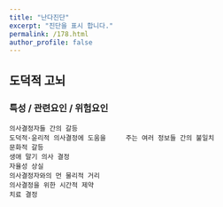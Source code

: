 ```yaml
---
title: "난다진단"
excerpt: "진단을 표시 합니다."
permalink: /178.html
author_profile: false
---
```

## 도덕적 고뇌



### 특성 / 관련요인 / 위험요인

>   

    의사결정자들 간의 갈등
    도덕적·윤리적 의사결정에 도움을     주는 여러 정보들 간의 불일치
    문화적 갈등
    생애 말기 의사 결정
    자율성 상실
    의사결정자와의 먼 물리적 거리
    의사결정을 위한 시간적 제약
    치료 결정

